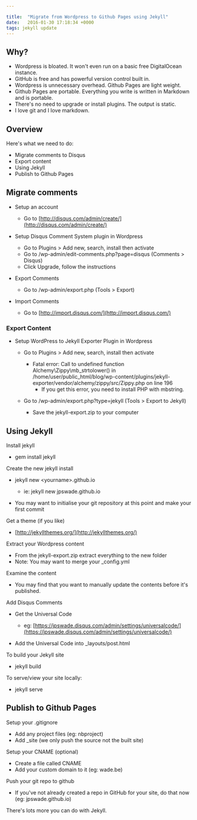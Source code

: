 ```yaml
---

title:  "Migrate from Wordpress to Github Pages using Jekyll"
date:   2016-01-30 17:18:34 +0000
tags: jekyll update
---
```


## Why?

- Wordpress is bloated. It won't even run on a basic free DigitalOcean instance. 
- GitHub is free and has powerful version control built in. 
- Wordpress is unnecessary overhead. Github Pages are light weight. 
- Github Pages are portable. Everything you write is written in Markdown and is portable. 
- There's no need to upgrade or install plugins. The output is static. 
- I love git and I love markdown.

## Overview

Here's what we need to do:

- Migrate comments to Disqus 
- Export content 
- Using Jekyll 
- Publish to Github Pages

<!--more-->

## Migrate comments

- Setup an account 
    - Go to [http://disqus.com/admin/create/](http://disqus.com/admin/create/) 

- Setup Disqus Comment System plugin in Wordpress 
    - Go to Plugins &gt; Add new, search, install then activate 
    - Go to /wp-admin/edit-comments.php?page=disqus (Comments &gt; Disqus) 
    - Click Upgrade, follow the instructions 

- Export Comments 
    - Go to /wp-admin/export.php (Tools &gt; Export) 

- Import Comments 
    - Go to [http://import.disqus.com/](http://import.disqus.com/) 

### Export Content

- Setup WordPress to Jekyll Exporter Plugin in Wordpress 
    - Go to Plugins &gt; Add new, search, install then activate 
        - Fatal error: Call to undefined function Alchemy\Zippy\mb_strtolower() in /home/user/public_html/blog/wp-content/plugins/jekyll-exporter/vendor/alchemy/zippy/src/Zippy.php on line 196 
            - If you get this error, you need to install PHP with mbstring. 

    - Go to /wp-admin/export.php?type=jekyll (Tools &gt; Export to Jekyll) 
        - Save the jekyll-export.zip to your computer 

## Using Jekyll

Install jekyll

- gem install jekyll 

Create the new jekyll install

- jekyll new &lt;yourname&gt;.github.io 
    - ie: jekyll new jpswade.github.io 

- You may want to initialise your git repository at this point and make your first commit 

Get a theme (if you like)

- [http://jekyllthemes.org/](http://jekyllthemes.org/) 

Extract your Wordpress content

- From the jekyll-export.zip extract everything to the new folder 
- Note: You may want to merge your _config.yml 

Examine the content

- You may find that you want to manually update the contents before it's published. 

Add Disqus Comments

- Get the Universal Code 
    - eg: [https://jpswade.disqus.com/admin/settings/universalcode/](https://jpswade.disqus.com/admin/settings/universalcode/) 

- Add the Universal Code into _layouts/post.html 

To build your Jekyll site

- jekyll build 

To serve/view your site locally:

- jekyll serve 

## Publish to Github Pages

Setup your .gitignore

- Add any project files (eg: nbproject) 
- Add _site (we only push the source not the built site)

Setup your CNAME (optional)

- Create a file called CNAME 
- Add your custom domain to it (eg: wade.be) 

Push your git repo to github

- If you've not already created a repo in GitHub for your site, do that now (eg: jpswade.github.io) 

There's lots more you can do with Jekyll.